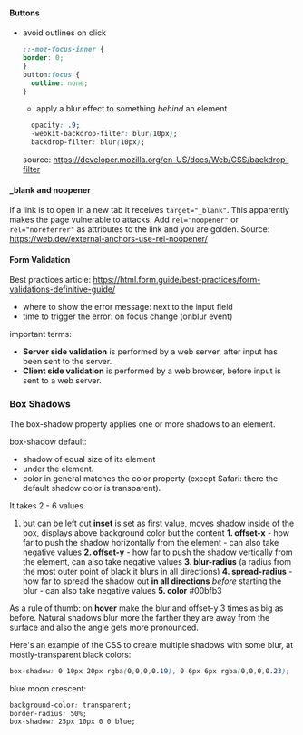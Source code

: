 
#### Buttons
- avoid outlines on click
  ```css
  ::-moz-focus-inner {
  border: 0;
  }
  button:focus {
    outline: none;
  }
  ```

  - apply a blur effect to something *behind* an element 
  ```css
    opacity: .9;
    -webkit-backdrop-filter: blur(10px);
    backdrop-filter: blur(10px);
  ``` 
  source: https://developer.mozilla.org/en-US/docs/Web/CSS/backdrop-filter

#### _blank and noopener
if a link is to open in a new tab it receives `target="_blank"`. 
This apparently makes the page vulnerable to attacks.
Add `rel="noopener"` or `rel="noreferrer"` as attributes to the link and you are golden.
Source: https://web.dev/external-anchors-use-rel-noopener/


#### Form Validation
Best practices article: https://html.form.guide/best-practices/form-validations-definitive-guide/

- where to show the error message: next to the input field
- time to trigger the error: on focus change (onblur event)

important terms: 
- **Server side validation** is performed by a web server, after input has been sent to the server.
- **Client side validation** is performed by a web browser, before input is sent to a web server.

### Box Shadows
The box-shadow property applies one or more shadows to an element.

box-shadow default:
- shadow of equal size of its element 
- under the element. 
- color in general matches the color property (except Safari: there the default shadow color is transparent).

It takes 2 - 6 values.
1. but can be left out **inset** is set as first value, moves shadow inside of the box, displays above background color but the content
**1. offset-x** - how far to push the shadow horizontally from the element - can also take negative values 
**2. offset-y** - how far to push the shadow vertically from the element, can also take negative values 
**3. blur-radius** (a radius from the most outer point of black it blurs in all directions) 
**4. spread-radius** - how far to spread the shadow out **in all directions** _before_ starting the blur - can also take negative values
**5. color** #00bfb3


As a rule of thumb: on **hover** make the blur and offset-y 3 times as big as before. Natural shadows blur more the farther they are away from the surface and also the angle gets more pronounced.

Here's an example of the CSS to create multiple shadows with some blur, at mostly-transparent black colors:

```css
box-shadow: 0 10px 20px rgba(0,0,0,0.19), 0 6px 6px rgba(0,0,0,0.23);
```

blue moon crescent:
```css
background-color: transparent;
border-radius: 50%;
box-shadow: 25px 10px 0 0 blue; 
```